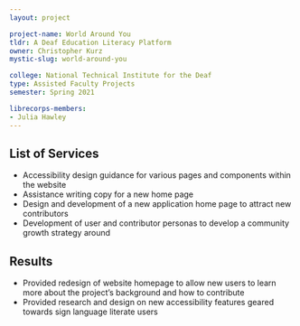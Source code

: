 ```yaml
---
layout: project

project-name: World Around You
tldr: A Deaf Education Literacy Platform
owner: Christopher Kurz
mystic-slug: world-around-you

college: National Technical Institute for the Deaf
type: Assisted Faculty Projects
semester: Spring 2021

librecorps-members:
- Julia Hawley
---
```


## List of Services
- Accessibility design guidance for various pages and components within the website
- Assistance writing copy for a new home page
- Design and development of a new application home page to attract new contributors
- Development of user and contributor personas to develop a community growth strategy around

## Results
- Provided redesign of website homepage to allow new users to learn more about the project’s background and how to contribute
- Provided research and design on new accessibility features geared towards sign language literate users
